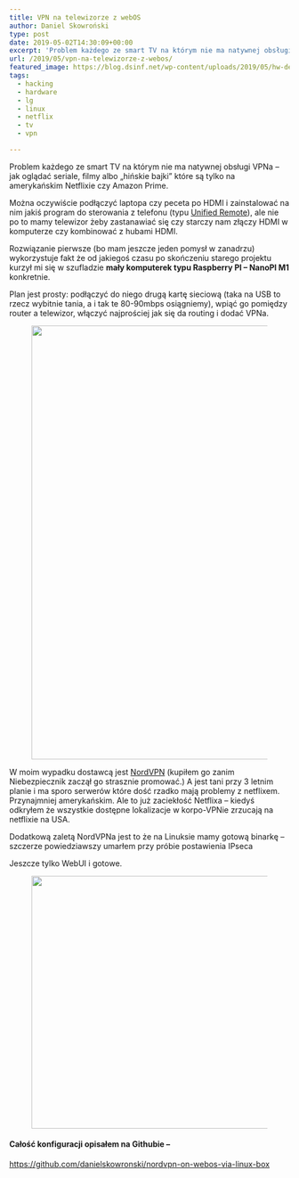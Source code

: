 ```yaml
---
title: VPN na telewizorze z webOS
author: Daniel Skowroński
type: post
date: 2019-05-02T14:30:09+00:00
excerpt: 'Problem każdego ze smart TV na którym nie ma natywnej obsługi VPNa - jak oglądać seriale, filmy albo "hińskie bajki" które są tylko na amerykańskim Netflixie czy Amazon Prime. Można oczywiście podłączyć laptopa czy peceta po HDMI, ale nie po to mamy telewizor żeby zastanawiać się czy starczy nam złączy HDMI w komputerze czy kombinować z hubami HDMI.'
url: /2019/05/vpn-na-telewizorze-z-webos/
featured_image: https://blog.dsinf.net/wp-content/uploads/2019/05/hw-demo.jpg
tags:
  - hacking
  - hardware
  - lg
  - linux
  - netflix
  - tv
  - vpn

---
```

 

Problem każdego ze smart TV na którym nie ma natywnej obsługi VPNa &#8211; jak oglądać seriale, filmy albo &#8222;hińskie bajki&#8221; które są tylko na amerykańskim Netflixie czy Amazon Prime. 

Można oczywiście podłączyć laptopa czy peceta po HDMI i zainstalować na nim jakiś program do sterowania z telefonu (typu [Unified Remote][1]), ale nie po to mamy telewizor żeby zastanawiać się czy starczy nam złączy HDMI w komputerze czy kombinować z hubami HDMI.

Rozwiązanie pierwsze (bo mam jeszcze jeden pomysł w zanadrzu) wykorzystuje fakt że od jakiegoś czasu po skończeniu starego projektu kurzył mi się w szufladzie **mały komputerek typu Raspberry PI &#8211; NanoPI M1** konkretnie.

Plan jest prosty: podłączyć do niego drugą kartę sieciową (taka na USB to rzecz wybitnie tania, a i tak te 80-90mbps osiągniemy), wpiąć go pomiędzy router a telewizor, włączyć najprościej jak się da routing i dodać VPNa. <figure class="wp-block-image">

<img decoding="async" loading="lazy" width="1024" height="779" src="http://blog.dsinf.net/wp-content/uploads/2019/05/hw-demo-1024x779.jpg" alt="" class="wp-image-1508" srcset="https://blog.dsinf.net/wp-content/uploads/2019/05/hw-demo.jpg 1024w, https://blog.dsinf.net/wp-content/uploads/2019/05/hw-demo-300x228.jpg 300w, https://blog.dsinf.net/wp-content/uploads/2019/05/hw-demo-768x584.jpg 768w" sizes="(max-width: 1024px) 100vw, 1024px" /> </figure> 

W moim wypadku dostawcą jest [NordVPN][2] (kupiłem go zanim Niebezpiecznik zaczął go strasznie promować.) A jest tani przy 3 letnim planie i ma sporo serwerów które dość rzadko mają problemy z netflixem. Przynajmniej amerykańskim. Ale to już zaciekłość Netflixa &#8211; kiedyś odkryłem że wszystkie dostępne lokalizacje w korpo-VPNie zrzucają na netflixie na USA. 

Dodatkową zaletą NordVPNa jest to że na Linuksie mamy gotową binarkę &#8211; szczerze powiedziawszy umarłem przy próbie postawienia IPseca

Jeszcze tylko WebUI i gotowe.<figure class="wp-block-image">

<img decoding="async" loading="lazy" width="1024" height="454" src="https://blog.dsinf.net/wp-content/uploads/2019/05/webui-demo-1024x454.jpg" alt="" class="wp-image-1511" srcset="https://blog.dsinf.net/wp-content/uploads/2019/05/webui-demo-1024x454.jpg 1024w, https://blog.dsinf.net/wp-content/uploads/2019/05/webui-demo-300x133.jpg 300w, https://blog.dsinf.net/wp-content/uploads/2019/05/webui-demo-768x340.jpg 768w, https://blog.dsinf.net/wp-content/uploads/2019/05/webui-demo.jpg 1352w" sizes="(max-width: 1024px) 100vw, 1024px" /> </figure> 

#### Całość konfiguracji opisałem na Githubie &#8211;  
<https://github.com/danielskowronski/nordvpn-on-webos-via-linux-box>

 [1]: https://www.unifiedremote.com/
 [2]: https://nordvpn.com/